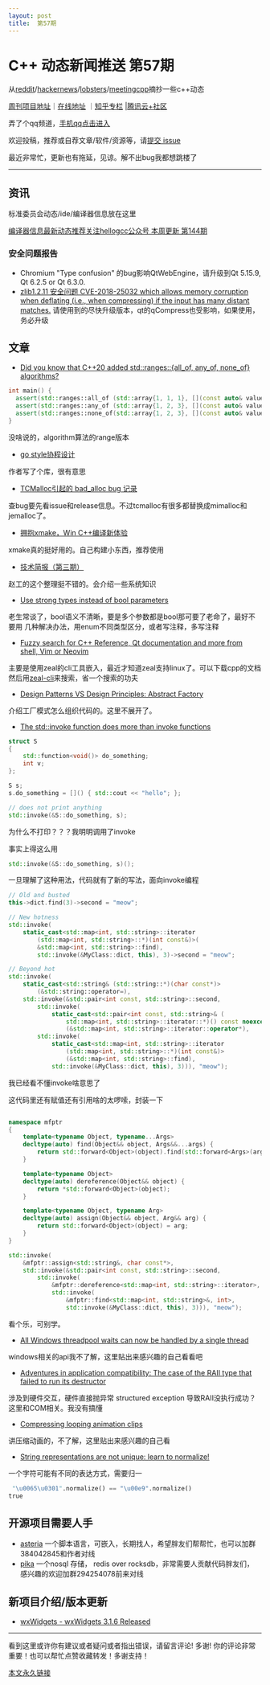 ```yaml
---
layout: post
title:  第57期
---
```


# C++ 动态新闻推送 第57期

从[reddit](https://www.reddit.com/r/cpp/)/[hackernews](https://news.ycombinator.com/)/[lobsters](https://lobste.rs/)/[meetingcpp](https://www.meetingcpp.com/blog/blogroll/items/Meeting-Cpp-Blogroll-324.html)摘抄一些c++动态

[周刊项目地址](https://github.com/wanghenshui/cppweeklynews)｜[在线地址](https://wanghenshui.github.io/cppweeklynews/) ｜[知乎专栏](https://www.zhihu.com/column/jieyaren) |[腾讯云+社区](https://cloud.tencent.com/developer/column/92884)

弄了个qq频道，[手机qq点击进入](https://qun.qq.com/qqweb/qunpro/share?_wv=3&_wwv=128&inviteCode=xzjHQ&from=246610&biz=ka)

欢迎投稿，推荐或自荐文章/软件/资源等，请[提交 issue](https://github.com/wanghenshui/cppweeklynews/issues)

最近非常忙，更新也有拖延，见谅。解不出bug我都想跳楼了

---

## 资讯

标准委员会动态/ide/编译器信息放在这里

[编译器信息最新动态推荐关注hellogcc公众号 本周更新  第144期](https://github.com/hellogcc/osdt-weekly/blob/master/weekly-2022/2022-04-06.md)

### 安全问题报告

- Chromium "Type confusion" 的bug影响QtWebEngine，请升级到Qt 5.15.9, Qt 6.2.5 or Qt 6.3.0.
- [zlib1.2.11 安全问题 CVE-2018-25032 which allows memory corruption when deflating (i.e., when compressing) if the input has many distant matches.](https://github.com/madler/zlib/issues/605)
请使用到的尽快升级版本，qt的qCompress也受影响，如果使用，务必升级


## 文章

- [Did you know that C++20 added std::ranges::{all_of, any_of, none_of} algorithms?](https://github.com/QuantlabFinancial/cpp_tip_of_the_week/blob/master/272.md)


```c++
int main() {
  assert(std::ranges::all_of (std::array{1, 1, 1}, [](const auto& value) { return value == 1; }));
  assert(std::ranges::any_of (std::array{1, 2, 3}, [](const auto& value) { return value == 2; }));
  assert(std::ranges::none_of(std::array{1, 2, 3}, [](const auto& value) { return value == 4; }));
}
```

没啥说的，algorithm算法的range版本


- [go style协程设计](https://zhuanlan.zhihu.com/p/492928946)

作者写了个库，很有意思

- [TCMalloc引起的 bad_alloc bug 记录](https://zhuanlan.zhihu.com/p/491970556)

查bug要先看issue和release信息。不过tcmalloc有很多都替换成mimalloc和jemalloc了。

- [拥抱xmake，Win C++编译新体验](https://zhuanlan.zhihu.com/p/492035106)

xmake真的挺好用的。自己构建小东西，推荐使用

- [技术简报（第三期）](https://zhuanlan.zhihu.com/p/490430775)

赵工的这个整理挺不错的。会介绍一些系统知识

- [Use strong types instead of bool parameters](https://www.sandordargo.com/blog/2022/04/06/use-strong-types-instead-booleans)

老生常谈了，bool语义不清晰，要是多个参数都是bool那可要了老命了，最好不要用
几种解决办法，用enum不同类型区分，或者写注释，多写注释

- [Fuzzy search for C++ Reference, Qt documentation and more from shell, Vim or Neovim](https://cukic.co/2022/04/02/fuzzy-search-documentation/)

主要是使用zeal的cli工具嵌入，最近才知道zeal支持linux了。可以下载cpp的文档然后用[zeal-cli](https://gitlab.com/ivan-cukic/zeal-lynx-cli)来搜索，省一个搜索的功夫

- [Design Patterns VS Design Principles: Abstract Factory](https://www.fluentcpp.com/2022/04/06/design-patterns-vs-design-principles-abstract-factory/)

介绍工厂模式怎么组织代码的。这里不展开了。

- [The std::invoke function does more than invoke functions](https://devblogs.microsoft.com/oldnewthing/20220401-00/?p=106426)

```c++
struct S
{
    std::function<void()> do_something;
    int v;
};

S s;
s.do_something = []() { std::cout << "hello"; };

// does not print anything
std::invoke(&S::do_something, s);
```
为什么不打印？？？我明明调用了invoke

事实上得这么用
```c++
std::invoke(&S::do_something, s)();
```
一旦理解了这种用法，代码就有了新的写法，面向invoke编程

```c++
// Old and busted
this->dict.find(3)->second = "meow";

// New hotness
std::invoke(
    static_cast<std::map<int, std::string>::iterator
        (std::map<int, std::string>::*)(int const&)>(
        &std::map<int, std::string>::find),
        std::invoke(&MyClass::dict, this), 3)->second = "meow";

// Beyond hot
std::invoke(
    static_cast<std::string& (std::string::*)(char const*)>
        (&std::string::operator=), 
    std::invoke(&std::pair<int const, std::string>::second,
        std::invoke(
            static_cast<std::pair<int const, std::string>& (
                std::map<int, std::string>::iterator::*)() const noexcept>
                (&std::map<int, std::string>::iterator::operator*),
        std::invoke(
            static_cast<std::map<int, std::string>::iterator
                (std::map<int, std::string>::*)(int const&)>
                (&std::map<int, std::string>::find),
            std::invoke(&MyClass::dict, this), 3))), "meow");
```
我已经看不懂invoke啥意思了

这代码里还有赋值还有引用啥的太啰嗦，封装一下

```c++

namespace mfptr
{
    template<typename Object, typename...Args>
    decltype(auto) find(Object&& object, Args&&...args) {
        return std::forward<Object>(object).find(std::forward<Args>(args)...);
    }

    template<typename Object>
    decltype(auto) dereference(Object&& object) {
        return *std::forward<Object>(object);
    }

    template<typename Object, typename Arg>
    decltype(auto) assign(Object&& object, Arg&& arg) {
        return std::forward<Object>(object) = arg;
    }
}

std::invoke(
    &mfptr::assign<std::string&, char const*>, 
    std::invoke(&std::pair<int const, std::string>::second,
        std::invoke(
            &mfptr::dereference<std::map<int, std::string>::iterator>, 
            std::invoke(
                &mfptr::find<std::map<int, std::string>&, int>,
                std::invoke(&MyClass::dict, this), 3))), "meow");
```
看个乐，可别学。

- [All Windows threadpool waits can now be handled by a single thread](https://devblogs.microsoft.com/oldnewthing/20220406-00/?p=106434)

windows相关的api我不了解，这里贴出来感兴趣的自己看看吧


- [Adventures in application compatibility: The case of the RAII type that failed to run its destructor](https://devblogs.microsoft.com/oldnewthing/20220405-00/?p=106432)

涉及到硬件交互，硬件直接抛异常  structured exception 导致RAII没执行成功？这里和COM相关。我没有搞懂


- [Compressing looping animation clips](http://nfrechette.github.io/2022/04/03/anim_compression_looping/)

讲压缩动画的，不了解，这里贴出来感兴趣的自己看

- [String representations are not unique: learn to normalize!](https://lemire.me/blog/2022/04/05/string-representations-are-not-unique-learn-to-normalize/)

一个字符可能有不同的表达方式，需要归一
```python
 "\u0065\u0301".normalize() == "\u00e9".normalize()
true
```


## 开源项目需要人手

- [asteria](https://github.com/lhmouse/asteria) 一个脚本语言，可嵌入，长期找人，希望胖友们帮帮忙，也可以加群384042845和作者对线
- [pika](https://github.com/OpenAtomFoundation/pika) 一个nosql 存储， redis over rocksdb，非常需要人贡献代码胖友们， 感兴趣的欢迎加群294254078前来对线

## 新项目介绍/版本更新

- [wxWidgets - wxWidgets 3.1.6 Released](https://www.wxwidgets.org/news/2022/04/wxwidgets-3.1.6-released/)

---

看到这里或许你有建议或者疑问或者指出错误，请留言评论! 多谢!  你的评论非常重要！也可以帮忙点赞收藏转发！多谢支持！

[本文永久链接](https://wanghenshui.github.io/cppweeklynews/posts/057.html)
